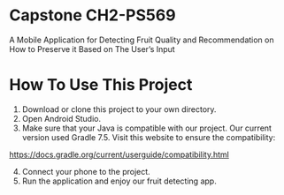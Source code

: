 
# Capstone CH2-PS569

A Mobile Application for Detecting Fruit Quality and Recommendation on How to Preserve it Based on The User’s Input 

# How To Use This Project
1. Download or clone this project to your own directory.
2. Open Android Studio. 
3. Make sure that your Java is compatible with our project. Our current version used Gradle 7.5. Visit this website to ensure the compatibility:

https://docs.gradle.org/current/userguide/compatibility.html

4. Connect your phone to the project.
5. Run the application and enjoy our fruit detecting app.


